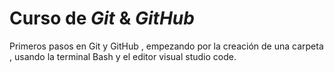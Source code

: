 # Curso de _Git_ & _GitHub_

Primeros pasos en Git y GitHub , empezando por la creación de una carpeta , usando la terminal Bash y el editor visual studio code.
